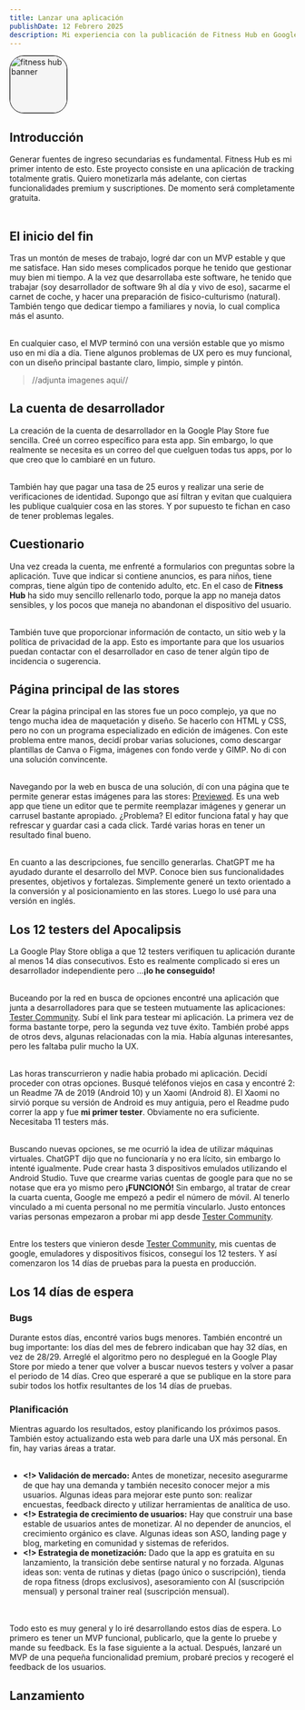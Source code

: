 ```yaml
---
title: Lanzar una aplicación
publishDate: 12 Febrero 2025
description: Mi experiencia con la publicación de Fitness Hub en Google Play Store. Escribo sobre cómo terminé el desarrollo, cómo creé mi cuenta de desarrollador y publiqué mi app. Y sí, encontré los 12 testers... no sé muy bien cómo.
---
```


<img width='100px' height='100px' style='margin: 0 auto; background: whitesmoke; border: 1px solid black; border-radius: 25px;' src='/images/fitness-hub/app-icon.svg' alt='fitness hub banner'/>
<br/>

## Introducción

Generar fuentes de ingreso secundarias es fundamental. Fitness Hub es mi primer intento de esto. Este proyecto consiste en una aplicación de tracking totalmente gratis. Quiero monetizarla más adelante, con ciertas funcionalidades premium y suscriptiones. De momento será completamente gratuita.
<br/><br/>

## El inicio del fin

Tras un montón de meses de trabajo, logré dar con un MVP estable y que me satisface. Han sido meses complicados porque he tenido que gestionar muy bien mi tiempo. A la vez que desarrollaba este software, he tenido que trabajar (soy desarrollador de software 9h al día y vivo de eso), sacarme el carnet de coche, y hacer una preparación de fisico-culturismo (natural). También tengo que dedicar tiempo a familiares y novia, lo cual complica más el asunto.
<br/><br/>

En cualquier caso, el MVP terminó con una versión estable que yo mismo uso en mi día a día. Tiene algunos problemas de UX pero es muy funcional, con un diseño principal bastante claro, limpio, simple y pintón.

> //adjunta imagenes aqui//

## La cuenta de desarrollador

La creación de la cuenta de desarrollador en la Google Play Store fue sencilla. Creé un correo específico para esta app. Sin embargo, lo que realmente se necesita es un correo del que cuelguen todas tus apps, por lo que creo que lo cambiaré en un futuro.
<br/><br/>

También hay que pagar una tasa de 25 euros y realizar una serie de verificaciones de identidad. Supongo que así filtran y evitan que cualquiera les publique cualquier cosa en las stores. Y por supuesto te fichan en caso de tener problemas legales.

## Cuestionario

Una vez creada la cuenta, me enfrenté a formularios con preguntas sobre la aplicación. Tuve que indicar si contiene anuncios, es para niños, tiene compras, tiene algún tipo de contenido adulto, etc. En el caso de **Fitness Hub** ha sido muy sencillo rellenarlo todo, porque la app no maneja datos sensibles, y los pocos que maneja no abandonan el dispositivo del usuario.
<br/><br/>

También tuve que proporcionar información de contacto, un sitio web y la política de privacidad de la app. Esto es importante para que los usuarios puedan contactar con el desarrollador en caso de tener algún tipo de incidencia o sugerencia.

## Página principal de las stores

Crear la página principal en las stores fue un poco complejo, ya que no tengo mucha idea de maquetación y diseño. Se hacerlo con HTML y CSS, pero no con un programa especializado en edición de imágenes. Con este problema entre manos, decidí probar varias soluciones, como descargar plantillas de Canva o Figma, imágenes con fondo verde y GIMP. No di con una solución convincente.
<br/><br/>

Navegando por la web en busca de una solución, dí con una página que te permite generar estas imágenes para las stores: [Previewed](https://previewed.app/). Es una web app que tiene un editor que te permite reemplazar imágenes y generar un carrusel bastante apropiado. ¿Problema? El editor funciona fatal y hay que refrescar y guardar casi a cada click. Tardé varias horas en tener un resultado final bueno.
<br/><br/>

En cuanto a las descripciones, fue sencillo generarlas. ChatGPT me ha ayudado durante el desarrollo del MVP. Conoce bien sus funcionalidades presentes, objetivos y fortalezas. Simplemente generé un texto orientado a la conversión y al posicionamiento en las stores. Luego lo usé para una versión en inglés.

## Los 12 testers del Apocalipsis

La Google Play Store obliga a que 12 testers verifiquen tu aplicación durante al menos 14 días consecutivos. Esto es realmente complicado si eres un desarrollador independiente pero ...**¡lo he conseguido!**
<br/><br/>

Buceando por la red en busca de opciones encontré una aplicación que junta a desarrolladores para que se testeen mutuamente las aplicaciones: [Tester Community](https://play.google.com/store/apps/details?id=com.testerscommunity&pcampaignid=web_share). Subí el link para testear mi aplicación. La primera vez de forma bastante torpe, pero la segunda vez tuve éxito. También probé apps de otros devs, algunas relacionadas con la mia. Había algunas interesantes, pero les faltaba pulir mucho la UX.
<br/><br/>

Las horas transcurrieron y nadie habia probado mi aplicación. Decidí proceder con otras opciones. Busqué teléfonos viejos en casa y encontré 2: un Readme 7A de 2019 (Android 10) y un Xaomi (Android 8). El Xaomi no sirvió porque su versión de Android es muy antiguia, pero el Readme pudo correr la app y fue **mi primer tester**. Obviamente no era suficiente. Necesitaba 11 testers más.
<br/><br/>

Buscando nuevas opciones, se me ocurrió la idea de utilizar máquinas virtuales. ChatGPT dijo que no funcionaría y no era lícito, sin embargo lo intenté igualmente. Pude crear hasta 3 dispositivos emulados utilizando el Android Studio. Tuve que crearme varias cuentas de google para que no se notase que era yo mismo pero **¡FUNCIONÓ!** Sin embargo, al tratar de crear la cuarta cuenta, Google me empezó a pedir el número de móvil. Al tenerlo vinculado a mi cuenta personal no me permitía vincularlo. Justo entonces varias personas empezaron a probar mi app desde [Tester Community](https://play.google.com/store/apps/details?id=com.testerscommunity&pcampaignid=web_share).
<br/><br/>

Entre los testers que vinieron desde [Tester Community](https://play.google.com/store/apps/details?id=com.testerscommunity&pcampaignid=web_share), mis cuentas de google, emuladores y dispositivos físicos, conseguí los 12 testers. Y así comenzaron los 14 días de pruebas para la puesta en producción.

## Los 14 días de espera

### Bugs

Durante estos días, encontré varios bugs menores. También encontré un bug importante: los días del mes de febrero indicaban que hay 32 días, en vez de 28/29. Arreglé el algoritmo pero no desplegué en la Google Play Store por miedo a tener que volver a buscar nuevos testers y volver a pasar el periodo de 14 días. Creo que esperaré a que se publique en la store para subir todos los hotfix resultantes de los 14 días de pruebas.

### Planificación

Mientras aguardo los resultados, estoy planificando los próximos pasos. También estoy actualizando esta web para darle una UX más personal. En fin, hay varias áreas a tratar.
<br/><br/>

- **<!> Validación de mercado:** Antes de monetizar, necesito asegurarme de que hay una demanda y también necesito conocer mejor a mis usuarios. Algunas ideas para mejorar este punto son: realizar encuestas, feedback directo y utilizar herramientas de analítica de uso.
- **<!> Estrategia de crecimiento de usuarios:** Hay que construir una base estable de usuarios antes de monetizar. Al no depender de anuncios, el crecimiento orgánico es clave. Algunas ideas son ASO, landing page y blog, marketing en comunidad y sistemas de referidos.
- **<!> Estrategia de monetización:** Dado que la app es gratuita en su lanzamiento, la transición debe sentirse natural y no forzada. Algunas ideas son: venta de rutinas y dietas (pago único o suscripción),
  tienda de ropa fitness (drops exclusivos), asesoramiento con AI (suscripción mensual) y personal trainer real (suscripción mensual).

<br/><br/>
Todo esto es muy general y lo iré desarrollando estos días de espera. Lo primero es tener un MVP funcional, publicarlo, que la gente lo pruebe y mande su feedback. Es la fase siguiente a la actual. Después, lanzaré un MVP de una pequeña funcionalidad premium, probaré precios y recogeré el feedback de los usuarios.

## Lanzamiento
